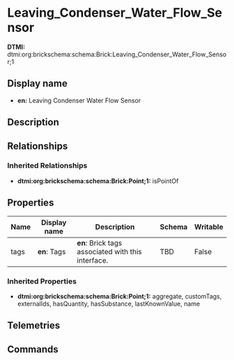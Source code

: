 # Leaving_Condenser_Water_Flow_Sensor
**DTMI:** dtmi:org:brickschema:schema:Brick:Leaving_Condenser_Water_Flow_Sensor;1
## Display name
- **en:** Leaving Condenser Water Flow Sensor
## Description
## Relationships
### Inherited Relationships
* **dtmi:org:brickschema:schema:Brick:Point;1:** isPointOf
## Properties
|Name|Display name|Description|Schema|Writable|
|-|-|-|-|-|
|tags|**en**: Tags|**en**: Brick tags associated with this interface.|TBD|False|
### Inherited Properties
* **dtmi:org:brickschema:schema:Brick:Point;1:** aggregate, customTags, externalIds, hasQuantity, hasSubstance, lastKnownValue, name
## Telemetries
## Commands
